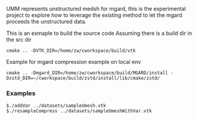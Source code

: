 UMM represents unstructured medsh for mgard, this is the experimental project to explore
how to leverage the existing method to let the mgard proceeds the unstructured data.


This is an exmaple to build the source code
Assuming there is a build dir in the src dir

```
cmake .. -DVTK_DIR=/home/zw/cworkspace/build/vtk
```

Example for mgard compression example on local env

```
cmake .. -Dmgard_DIR=/home/zw/cworkspace/build/MGARD/install -Dzstd_DIR=~/cworkspace/build/zstd/install/lib/cmake/zstd/
```


### Examples

```
$./addVar ../datasets/sampleUmesh.vtk 
$./resampleCompress ../datasets/sampleUmeshWithVar.vtk
```

